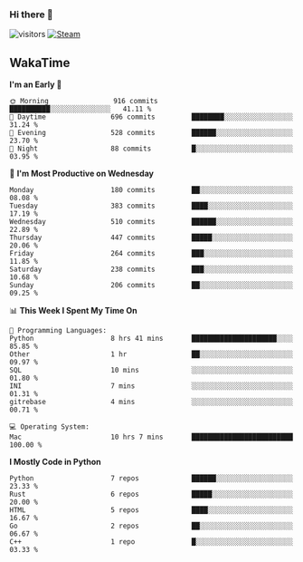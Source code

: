 ### Hi there 👋

![visitors](https://visitor-badge.glitch.me/badge?page_id=zhourunlai)
[![Steam](https://img.shields.io/badge/dynamic/json?url=https%3A%2F%2Fapi.swo.moe%2Fstats%2Fsteamgames%2F76561198285156854&query=count&color=0b1a37&label=Steam&labelColor=134375&logo=steam&suffix=+games&cacheSeconds=3600)](http://steamcommunity.com/profiles/76561198285156854)

## WakaTime
<!--START_SECTION:waka-->
**I'm an Early 🐤** 

```text
🌞 Morning                916 commits         ██████████░░░░░░░░░░░░░░░   41.11 % 
🌆 Daytime                696 commits         ████████░░░░░░░░░░░░░░░░░   31.24 % 
🌃 Evening                528 commits         ██████░░░░░░░░░░░░░░░░░░░   23.70 % 
🌙 Night                  88 commits          █░░░░░░░░░░░░░░░░░░░░░░░░   03.95 % 
```
📅 **I'm Most Productive on Wednesday** 

```text
Monday                   180 commits         ██░░░░░░░░░░░░░░░░░░░░░░░   08.08 % 
Tuesday                  383 commits         ████░░░░░░░░░░░░░░░░░░░░░   17.19 % 
Wednesday                510 commits         ██████░░░░░░░░░░░░░░░░░░░   22.89 % 
Thursday                 447 commits         █████░░░░░░░░░░░░░░░░░░░░   20.06 % 
Friday                   264 commits         ███░░░░░░░░░░░░░░░░░░░░░░   11.85 % 
Saturday                 238 commits         ███░░░░░░░░░░░░░░░░░░░░░░   10.68 % 
Sunday                   206 commits         ██░░░░░░░░░░░░░░░░░░░░░░░   09.25 % 
```


📊 **This Week I Spent My Time On** 

```text
💬 Programming Languages: 
Python                   8 hrs 41 mins       █████████████████████░░░░   85.85 % 
Other                    1 hr                ██░░░░░░░░░░░░░░░░░░░░░░░   09.97 % 
SQL                      10 mins             ░░░░░░░░░░░░░░░░░░░░░░░░░   01.80 % 
INI                      7 mins              ░░░░░░░░░░░░░░░░░░░░░░░░░   01.31 % 
gitrebase                4 mins              ░░░░░░░░░░░░░░░░░░░░░░░░░   00.71 % 

💻 Operating System: 
Mac                      10 hrs 7 mins       █████████████████████████   100.00 % 
```

**I Mostly Code in Python** 

```text
Python                   7 repos             ██████░░░░░░░░░░░░░░░░░░░   23.33 % 
Rust                     6 repos             █████░░░░░░░░░░░░░░░░░░░░   20.00 % 
HTML                     5 repos             ████░░░░░░░░░░░░░░░░░░░░░   16.67 % 
Go                       2 repos             ██░░░░░░░░░░░░░░░░░░░░░░░   06.67 % 
C++                      1 repo              █░░░░░░░░░░░░░░░░░░░░░░░░   03.33 % 
```




<!--END_SECTION:waka-->
